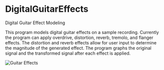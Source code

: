 # DigitalGuitarEffects
Digital Guitar Effect Modeling

This program models digital guitar effects on a sample recording. Currently the program can apply overdrive, distortion, 
reverb, tremolo, and flanger effects. The distortion and reverb effects allow for user input to determine the magnitude of the
generated effect. The program graphs the original signal and the transformed signal after each effect is applied.

![Guitar Effects](https://raw.github.com/ConnorBach/DigitalGuitarEffects/master/GuitarEffects.png "Guitar Effects")
